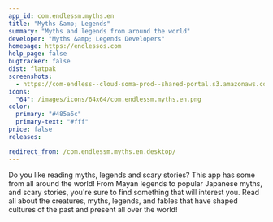 ```yaml
---
app_id: com.endlessm.myths.en
title: "Myths &amp; Legends"
summary: "Myths and legends from around the world"
developer: "Myths &amp; Legends Developers"
homepage: https://endlessos.com
help_page: false
bugtracker: false
dist: flatpak
screenshots:
  - https://com-endless--cloud-soma-prod--shared-portal.s3.amazonaws.com/apps.282.screenshots.7be04217-70b4-4e7b-91e5-2288bbc566ba_201810232027434747.png
icons:
  "64": /images/icons/64x64/com.endlessm.myths.en.png
color:
  primary: "#485a6c"
  primary-text: "#fff"
price: false
releases:

redirect_from: /com.endlessm.myths.en.desktop/
---
```


<p>Do you like reading myths, legends and scary stories? This app has some from all around the world! From Mayan legends to popular Japanese myths, and scary stories, you're sure to find something that will interest you. Read all about the creatures, myths, legends, and fables that have shaped cultures of the past and present all over the world!</p>